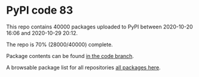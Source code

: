 # PyPI code 83

This repo contains 40000 packages uploaded to PyPI between 
2020-10-20 16:06 and 2020-10-29 20:12.

The repo is 70% (28000/40000) complete.

Package contents can be found [in the code branch](https://github.com/pypi-data/pypi-mirror-83/tree/code/packages).

A browsable package list for all repositories [all packages here](https://pypi-data.github.io/website/repositories/pypi-mirror-83).


